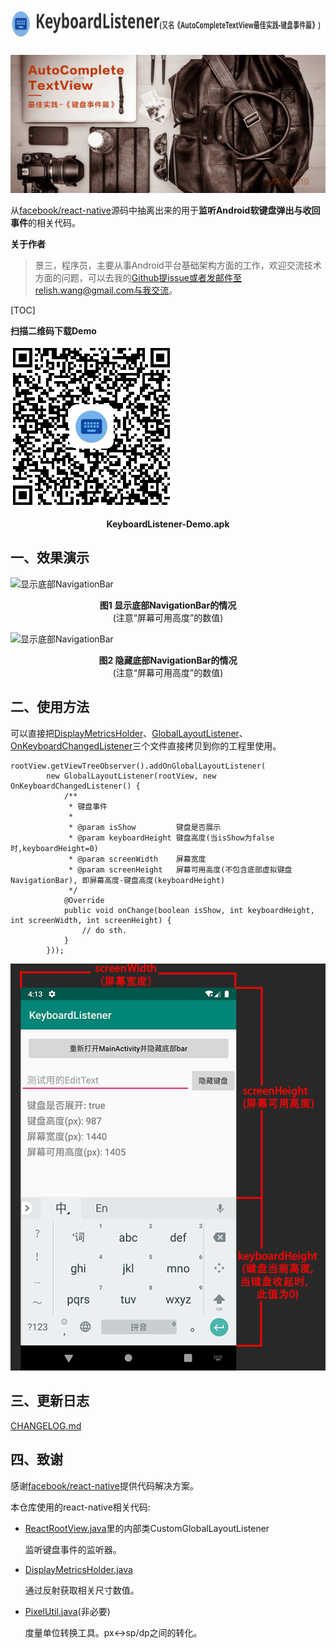 # <img src="./art/title.png" alt="KeyboardListener" height="48" align="bottom" />

![banner][banner]

从[facebook/react-native](https://github.com/facebook/react-native)源码中抽离出来的用于**监听Android软键盘弹出与收回事件**的相关代码。

**关于作者**

> 景三，程序员，主要从事Android平台基础架构方面的工作，欢迎交流技术方面的问题，可以去我的[Github](https://github.com/relish-wang)提issue或者发邮件至relish.wang@gmail.com与我交流。

[TOC]


**扫描二维码下载Demo**

![下载Demo的二维码](./art/keyboardlistener-demo-qrcode.png)

<center><strong>KeyboardListener-Demo.apk</strong></center>

## 一、效果演示

![显示底部NavigationBar](./art/with_navigation_bar.gif)

<center><strong>图1 显示底部NavigationBar的情况</strong><br>(注意“屏幕可用高度”的数值)</center>

![显示底部NavigationBar](./art/without_navigation_bar.gif)

<center><strong>图2 隐藏底部NavigationBar的情况</strong><br>(注意“屏幕可用高度”的数值)</center>

## 二、使用方法

可以直接把[DisplayMetricsHolder](./app/src/main/java/wang/relish/keyboard/util/DisplayMetricsHolder.java)、[GlobalLayoutListener](./app/src/main/java/wang/relish/keyboard/util/GlobalLayoutListener.java)、[OnKeyboardChangedListener]((./app/src/main/java/wang/relish/keyboard/util/OnKeyboardChangedListener.java))三个文件直接拷贝到你的工程里使用。

```
rootView.getViewTreeObserver().addOnGlobalLayoutListener(
        new GlobalLayoutListener(rootView, new OnKeyboardChangedListener() {
            /**
             * 键盘事件
             *
             * @param isShow         键盘是否展示
             * @param keyboardHeight 键盘高度(当isShow为false时,keyboardHeight=0)
             * @param screenWidth    屏幕宽度
             * @param screenHeight   屏幕可用高度(不包含底部虚拟键盘NavigationBar), 即屏幕高度-键盘高度(keyboardHeight)
             */
            @Override
            public void onChange(boolean isShow, int keyboardHeight, int screenWidth, int screenHeight) {
                // do sth.
            }
        }));
```

![显示底部NavigationBar](./art/desc.png)

## 三、更新日志

[CHANGELOG.md](./CHANGELOG.md)

## 四、致谢

感谢[facebook/react-native](https://github.com/facebook/react-native)提供代码解决方案。

本仓库使用的react-native相关代码:

- [ReactRootView.java](https://github.com/facebook/react-native/blob/135ba492fbd500ec555baadab7ff1db3d537acf3/ReactAndroid/src/main/java/com/facebook/react/ReactRootView.java)里的内部类CustomGlobalLayoutListener

  监听键盘事件的监听器。

- [DisplayMetricsHolder.java](https://github.com/facebook/react-native/blob/4d95e85f64a496d9b9539b6218d1737997a315da/ReactAndroid/src/main/java/com/facebook/react/uimanager/DisplayMetricsHolder.java)

  通过反射获取相关尺寸数值。

- [PixelUtil.java](https://github.com/facebook/react-native/blob/4936d284df36071047ce776d9e2486c0371f7b97/ReactAndroid/src/main/java/com/facebook/react/uimanager/PixelUtil.java)(非必要)

  度量单位转换工具。px<->sp/dp之间的转化。


[banner]: ./art/banner.png